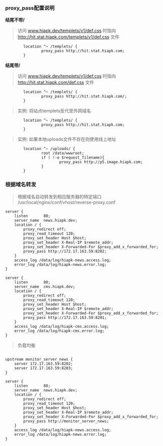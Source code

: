 

### proxy_pass配置说明

**结尾不带/**
> 访问 www.hiapk.dev/templets/v1/def.css 时指向 http://hit.stat.hiapk.com/templets/v1/def.css 文件

``` nginx
        location ^~ /templets/ {
                proxy_pass http://hit.stat.hiapk.com;
        }
```

**结尾带/**
> 访问 www.hiapk.dev/templets/v1/def.css 时指向 http://hit.stat.hiapk.com/def.css 文件

``` nginx
        location ^~ /templets/ {
                proxy_pass http://hit.stat.hiapk.com/;
        }
```


> 实例: 将站点templets反代至外网域名

``` nginx
        location ^~ /templets/ {
                proxy_pass http://hit.stat.hiapk.com;
        }

```

>  实例: 如果本地uploads文件不存在则使用线上地址

``` nginx
		location ^~ /uploads/ {
                root /data/wwwroot;
                if ( !-e $request_filename){
                        proxy_pass http://p5.image.hiapk.com;
                }
        }
```

### 根据域名转发
> 根据域名自动转发到相应服务器的特定端口
> /usr/local/nginx/conf/vhost/reverse-proxy.conf

``` nginx
server {
    listen       80;
    server_name  news.hiapk.dev;
    location / {
        proxy_redirect off;
		proxy_read_timeout 120;
        proxy_set_header Host $host;
        proxy_set_header X-Real-IP $remote_addr;
        proxy_set_header X-Forwarded-For $proxy_add_x_forwarded_for;
        proxy_pass http://172.17.163.59:8202;
    }
    access_log /data/log/hiapk-news.access.log;
    error_log /data/log/hiapk-news.error.log;
}

server {
    listen       80;
    server_name  cms.hiapk.dev;
    location / {
        proxy_redirect off;
		proxy_read_timeout 120;
        proxy_set_header Host $host;
        proxy_set_header X-Real-IP $remote_addr;
        proxy_set_header X-Forwarded-For $proxy_add_x_forwarded_for;
        proxy_pass http://172.17.163.59:8201;
    }
    access_log /data/log/hiapk-cms.access.log;
    error_log /data/log/hiapk-cms.error.log;
}
```

> 负载均衡

``` nginx

upstream monitor_server_news {
    server 172.17.163.59:8202;
    server 172.17.163.59:8203;
}

server {
    listen       80;
    server_name  news.hiapk.dev;
    location / {
        proxy_redirect off;
		proxy_read_timeout 120;
        proxy_set_header Host $host;
        proxy_set_header X-Real-IP $remote_addr;
        proxy_set_header X-Forwarded-For $proxy_add_x_forwarded_for;
        proxy_pass http://monitor_server_news;
    }
    access_log /data/log/hiapk-news.access.log;
    error_log /data/log/hiapk-news.error.log;
}

```